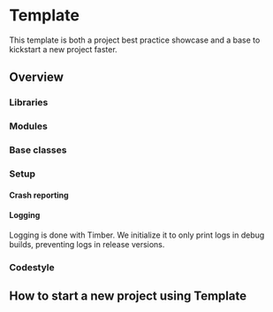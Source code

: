 # Template

This template is both a project best practice showcase and a base to kickstart a new project faster.

## Overview

### Libraries

### Modules

### Base classes

### Setup

#### Crash reporting

#### Logging

Logging is done with Timber. We initialize it to only print logs in debug builds, preventing logs in release versions.

### Codestyle

## How to start a new project using Template
